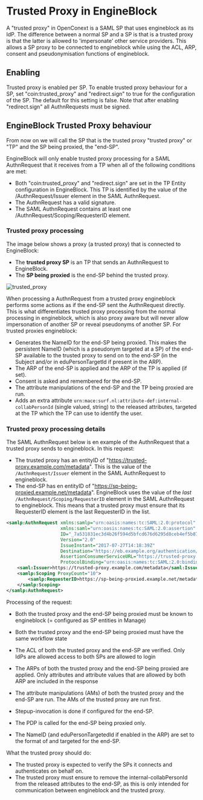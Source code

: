# Trusted Proxy in EngineBlock

A "trusted proxy" in OpenConext is a SAML SP that uses engineblock as its IdP. The difference between a normal SP and a SP is that is a trusted proxy is that the latter is allowed to 'impersonate' other service providers. This allows a SP proxy to be connected to engineblock while using the ACL, ARP, consent and pseudonymisation functions of engineblock.

## Enabling

Trusted proxy is enabled per SP. To enable trusted proxy behaviour for a SP, set "coin:trusted_proxy" and "redirect.sign" to true for the configuration of the SP. The default for this setting is false. Note that after enabling "redirect.sign" all AuthnRequests must be signed.

## EngineBlock Trusted Proxy behaviour

From now on we will call the SP that is the trusted proxy "trusted proxy" or "TP" and the SP being proxied, the "end-SP".

EngineBlock will only enable trusted proxy processing for a SAML AuthnRequest that it receives from a TP when all of the following conditions are met:
* Both "coin:trusted_proxy" and "redirect.sign" are set in the TP Entity configuration in EngineBlock. This TP is identified by the value of the /AuthnRequest/Issuer element in the SAML AuthnRequest.
* The AuthnRequest has a valid signature.
* The SAML AuthnRequest contains at least one /AuthnRequest/Scoping/RequesterID element.

### Trusted proxy processing

The image below shows a proxy (a trusted proxy) that is connected to EngineBlock:
* The __trusted proxy SP__ is an TP that sends an AuthnRequest to EngineBlock.
* The __SP being proxied__ is the end-SP behind the trusted proxy.

![trusted_proxy](trusted_proxy.png)

When processing a AuthnRequest from a trusted proxy engineblock performs some actions as if the end-SP sent the AuthnRequest directly. This is what differentiates trusted proxy processing from the normal processing in engineblock, which is also proxy aware but will never allow impersonation of another SP or reveal pseudonyms of another SP. For trusted proxies engineblock:
* Generates the NameID for the end-SP being proxied. This makes the persistent NameID (which is a pseudonym targeted at a SP) of the end-SP available to the trusted proxy to send on to the end-SP (in the Subject and/or in eduPersonTargetId if present in the ARP).
* The ARP of the end-SP is applied and the ARP of the TP is applied (if set).
* Consent is asked and remembered for the end-SP.
* The attribute manipulations of the end-SP and the TP being proxied are run.
* Adds an extra attribute `urn:mace:surf.nl:attribute-def:internal-collabPersonId` (single valued, string) to the released attributes, targeted at the TP which the TP can use to identify the user.

### Trusted proxy processing details

The SAML AuthnRequest below is en example of the AuthnRequest that a trusted proxy sends to engineblock. In this request:
* The trusted proxy has an entityID of "https://trusted-proxy.example.com/metadata". This is the value of the `/AuthnRequest/Issuer` element in the SAML AuthnRequest to engineblock.
* The end-SP has en entityID of "https://sp-being-proxied.example.net/metadata". EngineBlock uses the value of the _last_ `/AuthnRequest/Scoping/RequesterID` element in the SAML AuthnRequest to engineblock. This means that a trusted proxy must ensure that its RequesterID element is the last RequesterID in the list.

```xml
<samlp:AuthnRequest xmlns:samlp="urn:oasis:names:tc:SAML:2.0:protocol"
                    xmlns:saml="urn:oasis:names:tc:SAML:2.0:assertion"
                    ID="_7a531831ec3d4b26f594d5bfcd676d6295d8ceb4ef5b8742c8b6f39a2a11"
                    Version="2.0"
                    IssueInstant="2017-07-27T14:18:39Z"
                    Destination="https://eb.example.org/authentication/idp/single-sign-on"
                    AssertionConsumerServiceURL="https://trusted-proxy.example.com/consume-assertion"
                    ProtocolBinding="urn:oasis:names:tc:SAML:2.0:bindings:HTTP-POST">
    <saml:Issuer>https://trusted-proxy.example.com/metadata</saml:Issuer>
    <samlp:Scoping ProxyCount="10">
        <samlp:RequesterID>https://sp-being-proxied.example.net/metadata</samlp:RequesterID>
    </samlp:Scoping>
</samlp:AuthnRequest>
```

Processing of the request:
* Both the trusted proxy and the end-SP being proxied must be known to engineblock (= configured as SP entities in Manage)
* Both the trusted proxy and the end-SP being proxied must have the same workflow state

* The ACL of both the trusted proxy and the end-SP are verified. Only IdPs are allowed access to both SPs are allowed to login
* The ARPs of both the trusted proxy and the end-SP being proxied are applied. Only attributes and attribute values that are allowed by both ARP are included in the response
* The attribute manipulations (AMs) of both the trusted proxy and the end-SP are run. The AMs of the trusted proxy are run first.
* Stepup-invocation is done if configured for the end-SP.
* The PDP is called for the end-SP being proxied only.
* The NameID (and eduPersonTargetedId if enabled in the ARP) are set to the format of and targeted for the end-SP.

What the trusted proxy should do:
* The trusted proxy is expected to verify the SPs it connects and authenticates on behalf on.
* The trusted proxy must ensure to remove the internal-collabPersonId from the released attributes to the end-SP, as this is only intended for communication between  engineblock and the trusted proxy. 
